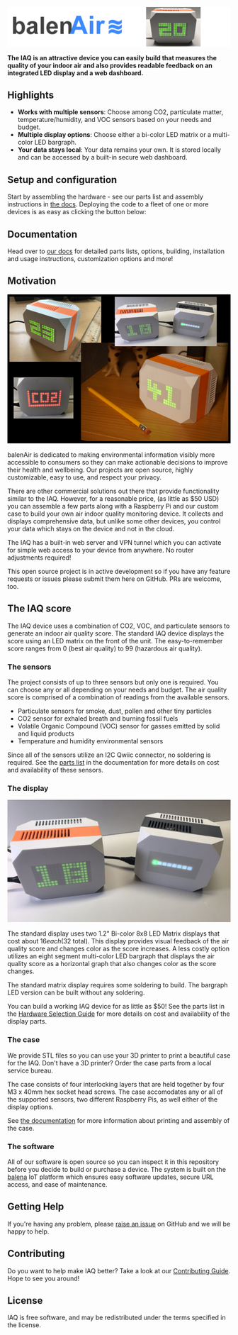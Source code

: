 ![logo](./docs/images/balenair-logo.png)

**The IAQ is an attractive device you can easily build that measures the quality of your indoor air and also provides readable feedback on an integrated LED display and a web dashboard.**

## Highlights

- **Works with multiple sensors**: Choose among CO2, particulate matter, temperature/humidity, and VOC sensors based on your needs and budget.
- **Multiple display options**: Choose either a bi-color LED matrix or a multi-color LED bargraph.
- **Your data stays local**: Your data remains your own. It is stored locally and can be accessed by a built-in secure web dashboard.

## Setup and configuration

Start by assembling the hardware - see our parts list and assembly instructions in [the docs](./docs). Deploying the code to a fleet of one or more devices is as easy as clicking the button below:


## Documentation

Head over to [our docs](./docs) for detailed parts lists, options, building, installation and usage instructions, customization options and more!

## Motivation

![concept](./docs/images/iaq-device-montage.png)

balenAir is dedicated to making environmental information visibly more accessible to consumers so they can make actionable decisions to improve their health and wellbeing. Our projects are open source, highly customizable, easy to use, and respect your privacy.

There are other commercial solutions out there that provide functionality similar to the IAQ. However, for a reasonable price, (as little as $50 USD) you can assemble a few parts along with a Raspberry Pi and our custom case to build your own air indoor quality monitoring device. It collects and displays comprehensive data, but unlike some other devices, you control your data which stays on the device and not in the cloud.

The IAQ has a built-in web server and VPN tunnel which you can activate for simple web access to your device from anywhere. No router adjustments required!

This open source project is in active development so if you have any feature requests or issues please submit them here on GitHub. PRs are welcome, too.

## The IAQ score
The IAQ device uses a combination of CO2, VOC, and particulate sensors to generate an indoor air quality score.  The standard IAQ device displays the score using an LED matrix on the front of the unit. The easy-to-remember score ranges from 0 (best air quality) to 99 (hazardous air quality).

### The sensors
The project consists of up to three sensors but only one is required. You can choose any or all depending on your needs and budget. The air quality score is comprised of a combination of readings from the available sensors. 

- Particulate sensors for smoke, dust, pollen and other tiny particles
- CO2 sensor for exhaled breath and burning fossil fuels
- Volatile Organic Compound (VOC) sensor for gasses emitted by solid and liquid products
- Temperature and humidity environmental sensors

Since all of the sensors utilize an I2C Qwiic connector, no soldering is required. See the [parts list](./docs/01-hardware-selection.md#choosing-your-sensors) in the documentation for more details on cost and availability of these sensors.

### The display

![IAQ displays](./docs/images/displays.png)

The standard display uses two 1.2" Bi-color 8x8 LED Matrix displays that cost about $16 each ($32 total). This display provides visual feedback of the air quality score and changes color as the score increases. A less costly option utilizes an eight segment multi-color LED bargraph that displays the air quality score as a horizontal graph that also changes color as the score changes. 

The standard matrix display requires some soldering to build. The bargraph LED version can be built without any soldering.

You can build a working IAQ device for as little as $50! See the parts list in the [Hardware Selection Guide](./docs/01-hardware-selection.md) for more details on cost and availability of the display parts.

### The case

We provide STL files so you can use your 3D printer to print a beautiful case for the IAQ. Don't have a 3D printer? Order the case parts from a local service bureau.

The case consists of four interlocking layers that are held together by four M3 x 40mm hex socket head screws. The case accomodates any or all of the supported sensors, two different Raspberry Pis, as well either of the display options.

See [the documentation](./docs/05-case-printing-and-assembly.md) for more information about printing and assembly of the case.

### The software

All of our software is open source so you can inspect it in this repository before you decide to build or purchase a device. The system is built on the [balena](www.balena.io) IoT platform which ensures easy software updates, secure URL access, and ease of maintenance.

## Getting Help

If you're having any problem, please [raise an issue](./issues/new) on GitHub and we will be happy to help.

## Contributing

Do you want to help make IAQ better? Take a look at our [Contributing Guide](CONTRIBUTING.md). Hope to see you around!

## License

IAQ is free software, and may be redistributed under the terms specified in the license.
